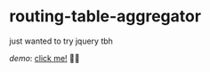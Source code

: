 # routing-table-aggregator

just wanted to try jquery tbh

*demo*: <a href="https://friendly-bubblegum-df6578.netlify.app/">click me!</a> 🚧🚧
